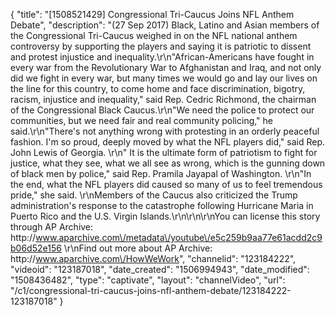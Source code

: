 {
    "title": "[1508521429] Congressional Tri-Caucus Joins NFL Anthem Debate",
    "description": "(27 Sep 2017) Black, Latino and Asian members of the Congressional Tri-Caucus weighed in on the NFL national anthem controversy by supporting the players and saying it is patriotic to dissent and protest injustice and inequality.\r\n\"African-Americans have fought in every war from the Revolutionary War to Afghanistan and Iraq, and not only did we fight in every war, but many times we would go and lay our lives on the line for this country, to come home and face discrimination, bigotry, racism, injustice and inequality,\" said Rep. Cedric Richmond, the chairman of the Congressional Black Caucus.\r\n\"We need the police to protect our communities, but we need fair and real community policing,\" he said.\r\n\"There's not anything wrong with protesting in an orderly peaceful fashion. I'm so proud, deeply moved by what the NFL players did,\" said Rep. John Lewis of Georgia. \r\n\" It is the ultimate form of patriotism to fight for justice, what they see, what we all see as wrong, which is the gunning down of black men by police,\" said Rep. Pramila Jayapal of Washington. \r\n\"In the end, what the NFL players did caused so many of us to feel tremendous pride,\" she said. \r\nMembers of the Caucus also criticized the Trump administration's response to the catastrophe following Hurricane Maria in Puerto Rico and the U.S. Virgin Islands.\r\n\r\n\r\nYou can license this story through AP Archive: http:\/\/www.aparchive.com\/metadata\/youtube\/e5c259b9aa77e61acdd2c9b06d52e156 \r\nFind out more about AP Archive: http:\/\/www.aparchive.com\/HowWeWork",
    "channelid": "123184222",
    "videoid": "123187018",
    "date_created": "1506994943",
    "date_modified": "1508436482",
    "type": "captivate",
    "layout": "channelVideo",
    "url": "\/c1\/congressional-tri-caucus-joins-nfl-anthem-debate\/123184222-123187018"
}